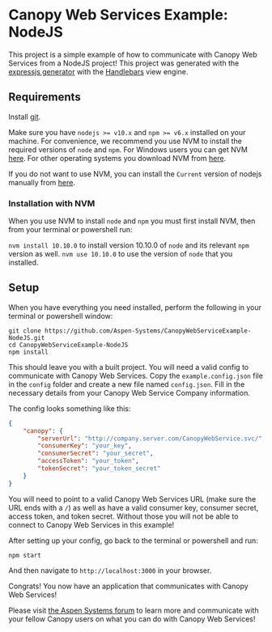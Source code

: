 # Canopy Web Services Example: NodeJS

This project is a simple example of how to communicate with Canopy Web Services from a NodeJS project! This project was generated with the [expressjs generator](https://expressjs.com/en/starter/generator.html) with the [Handlebars](https://handlebarsjs.com/) view engine.

## Requirements

Install [git](https://git-scm.com/).

Make sure you have `nodejs >= v10.x` and `npm >= v6.x` installed on your machine. For convenience, we recommend you use NVM to install the required versions of `node` and `npm`. For Windows users you can get NVM [here](https://github.com/coreybutler/nvm-windows). For other operating systems you download NVM from [here](https://github.com/creationix/nvm).

If you do not want to use NVM, you can install the `Current` version of nodejs manually from [here](https://nodejs.org/en/).

### Installation with NVM

When you use NVM to install `node` and `npm` you must first install NVM, then from your terminal or powershell run:

`nvm install 10.10.0` to install version 10.10.0 of `node` and its relevant `npm` version as well.
`nvm use 10.10.0` to use the version of `node` that you installed.

## Setup

When you have everything you need installed, perform the following in your terminal or powershell window:

```
git clone https://github.com/Aspen-Systems/CanopyWebServiceExample-NodeJS.git
cd CanopyWebServiceExample-NodeJS
npm install
```

This should leave you with a built project. You will need a valid config to communicate with Canopy Web Services. Copy the `example.config.json` file in the `config` folder and create a new file named `config.json`. Fill in the necessary details from your Canopy Web Service Company information.

The config looks something like this:

```json
{
    "canopy": {
        "serverUrl": "http://company.server.com/CanopyWebService.svc/",
        "consumerKey": "your_key",
        "consumerSecret": "your_secret",
        "accessToken": "your_token",
        "tokenSecret": "your_token_secret"
    }
}
```

You will need to point to a valid Canopy Web Services URL (make sure the URL ends with a `/`) as well as have a valid consumer key, consumer secret, access token, and token secret. Without those you will not be able to connect to Canopy Web Services in this example!

After setting up your config, go back to the terminal or powershell and run:

`npm start`  

And then navigate to `http://localhost:3000` in your browser.

Congrats! You now have an application that communicates with Canopy Web Services!

Please visit [the Aspen Systems forum](https://aspen.forumflash.com/login/) to learn more and communicate with your fellow Canopy users on what you can do with Canopy Web Services!

